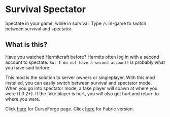 # Survival Spectator
Spectate in your game, while in survival.
Type `/s` in-game to switch between survival and spectator.

## What is this?
Have you watched Hermitcraft before? Hermits often log in with a second account to spectate.
`But I do not have a second account!` is probably what you have said before.

This mod is the solution to server owners or singleplayer. With this mod installed, you can easily switch between survival and spectator mode. When you go into spectator mode, a fake player will spawn at where you were (1.0.2+). If the fake player is hurt, you will also get hurt and return to where you were.

Click [here](https://www.curseforge.com/minecraft/mc-mods/forge-survival-spectator) for CurseForge page.
Click [here](https://github.com/North-West-Wind/FabricSurvivalSpectator) for Fabric version.